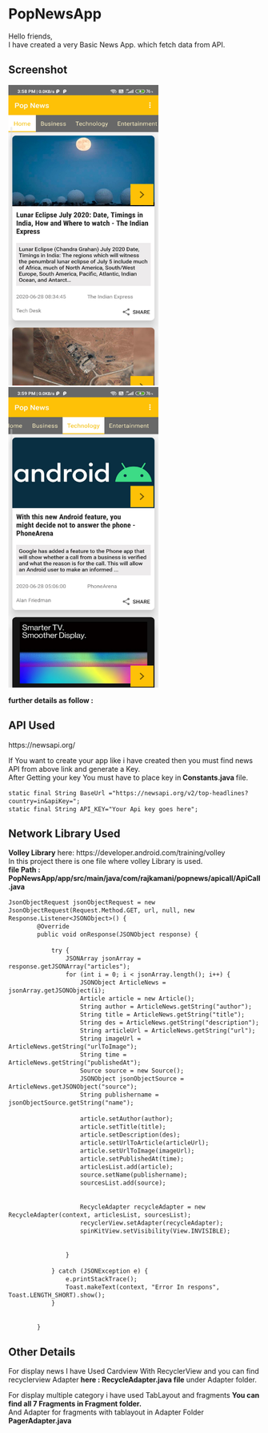 # PopNewsApp

Hello friends,<br>
I have created a very Basic News App. which fetch data from API. 

<h2>Screenshot </h2>
<img src=https://github.com/RajKamani/PopNewsApp/blob/master/Screenshot/Screenshot_2020-06-28-15-58-49-559_com.rajkamani.popnews.jpg width=300 height=600 alt=ss1/><span><img src=https://github.com/RajKamani/PopNewsApp/blob/master/Screenshot/Screenshot_2020-06-28-15-59-06-098_com.rajkamani.popnews.jpg width=300 height=600 alt=ss2/></span>
		
  
<b>further details as follow : </b>
<h2>API Used </h2> 
https://newsapi.org/
			 <p>If You want to create your app like i have created then you must find news API from above link and generate a Key.
<br> After Getting your key You must have to place key in<b> Constants.java </b> file.</p>
   
    static final String BaseUrl ="https://newsapi.org/v2/top-headlines?country=in&apiKey=";
    static final String API_KEY="Your Api key goes here";

<h2>Network Library Used</h2>
  <b>Volley Library</b> here: https://developer.android.com/training/volley<br>
  In this project there is one file where volley Library is used.<br> <b>file Path : PopNewsApp/app/src/main/java/com/rajkamani/popnews/apicall/ApiCall.java </b>
   
    JsonObjectRequest jsonObjectRequest = new JsonObjectRequest(Request.Method.GET, url, null, new Response.Listener<JSONObject>() {
            @Override
            public void onResponse(JSONObject response) {

                try {
                    JSONArray jsonArray = response.getJSONArray("articles");
                    for (int i = 0; i < jsonArray.length(); i++) {
                        JSONObject ArticleNews = jsonArray.getJSONObject(i);
                        Article article = new Article();
                        String author = ArticleNews.getString("author");
                        String title = ArticleNews.getString("title");
                        String des = ArticleNews.getString("description");
                        String articleUrl = ArticleNews.getString("url");
                        String imageUrl = ArticleNews.getString("urlToImage");
                        String time = ArticleNews.getString("publishedAt");
                        Source source = new Source();
                        JSONObject jsonObjectSource = ArticleNews.getJSONObject("source");
                        String publishername = jsonObjectSource.getString("name");

                        article.setAuthor(author);
                        article.setTitle(title);
                        article.setDescription(des);
                        article.setUrlToArticle(articleUrl);
                        article.setUrlToImage(imageUrl);
                        article.setPublishedAt(time);
                        articlesList.add(article);
                        source.setName(publishername);
                        sourcesList.add(source);


                        RecycleAdapter recycleAdapter = new RecycleAdapter(context, articlesList, sourcesList);
                        recyclerView.setAdapter(recycleAdapter);
                        spinKitView.setVisibility(View.INVISIBLE);


                    }

                } catch (JSONException e) {
                    e.printStackTrace();
                    Toast.makeText(context, "Error In respons", Toast.LENGTH_SHORT).show();
                }


            }
  
<h2>Other Details</h2>
<p> For display news I have Used Cardview With RecyclerView and you can find recyclerview Adapter <b> here : RecycleAdapter.java file</b> under Adapter folder.</p>
<p> For display multiple category i have used TabLayout and fragments <b>You can find all 7 Fragments in Fragment folder.</b> <br>And Adapter for fragments with tablayout in Adapter Folder <b>PagerAdapter.java</b></p>
